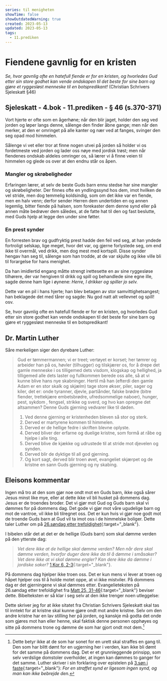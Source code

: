 ```yaml
---
series: til menigheten
showTime: false
showOutdatedWarning: true
created: 2023-05-13
updated: 2023-05-13
tags:
  - 11.prediken
---
```


# Fiendene gavnlig for en kristen
_Se, hvor gavnlig ofte en hatefull fiende er for en kristen, og hvorledes Gud etter sin store godhet kan vende ondskapen til det beste for sine barn og gjøre et ryggesløst menneske til en botspredikant!_ (Christian Schrivers Sjeleskatt §46)

## Sjeleskatt - 4.bok - 11.prediken - § 46 (s.370-371)
Vort hjerte er ofte som en ågerhøne; når den blir jaget, holder den seg ved jorden og løper langs denne, sålenge den finder åbne gange; men når den merker, at den er omringet på alle kanter og nær ved at fanges, svinger den seg opad mod himmelen. 

Sålenge vi vet eller tror at finne nogen utvei på jorden så holder vi os fordetmeste ved jorden og lader oss nøye med jordisk trøst; men når fiendenes ondskab aldeles omringer os, så lærer vi å finne veien til himmelen og glede os over at den endnu står os åpen. 

### Mangler og skrøbeligheder
Erfaringen lærer, at selv de beste Guds barn ennu stedse har sine mangler og skrøbeligheter. Der finnes ofte en yndlingssynd hos dem, imot hvilken de vel stride, men dog temmelig koldsindig, som om det ikke var en fiende, men en halv venn; derfor sender Herren dem undertiden en og annen legemlig, bitter fiende på halsen, som forekaster dem denne synd eller på annen måte bedrøver dem således, at de fatte hat til den og fast beslutte, med Guds hjelp at legge den under sine føtter.

### En prest synder
En forresten brav og gudfryktig prest hadde den feil ved seg, at han yndede fortroligt selskap, lige meget, hvor det var, og gjerne forlystede seg, om end ikke til overmål, ved drikk, men dog mest med kortspill. Disse synder hengav han seg til, sålenge som han trodde, at de var skjulte og ikke ville bli til forargelse for hans menighet.

Da han imidlertid engang måtte strengt irettesette en av sine ryggesløse tilhørere, der var hengiven til drikk og spill og behandlede sine egne ille, sagde denne ham lige i øynene: _Herre, I drikker og spiller jo selv._

Dette var en pil i hans hjerte; han blev betagen av stor samvittighetsangest; han beklagede det med tårer og sagde: Nu god natt alt vellevnet og spill! osv. 

Se, hvor gavnlig ofte en hatefull fiende er for en kristen, og hvorledes Gud etter sin store godhet kan vende ondskapen til det beste for sine barn og gjøre et ryggesløst menneske til en botspredikant!

## Dr. Martin Luther
Såre merkeligen siger den dyrebare Luther:

> Gud er tømmermannen; vi er treet; vertøyet er korset; her tømrer og arbeider han på os, høvler (tilhugger) og tilskjærer os, for å drepe det gamle menneske i os tilligemed dets visdom, klogskap og hellighed, ja tilligemed alle dets laster og fullkommen berede oss alle, så at vi kunne blive hans nye skabninger. Hertil må han (efterdi den gamle Adam er en stor skalk og skjælm) tage store økser, piler, sager og kiler, det er: onde tyranner, djevle, partiånder, falske brødre (bitre fiender, trettekjære embetsbrødre, ufredsommelige naboer), hunger, pest, sykdom , fengsel, strikke og sverd, og hvo kan opregne det altsammen? Denne Guds gjerning vedvarer like til døden.
> 1. Ved denne gjerning er kristenheden bleven så stor og sterk.
> 2. Derved er martyrene kommen til himmelen.
> 3. Derved er de hellige fedre i skriften blevne oplyste.
> 4. Derved bliver der erfarne og duelige kristne, som formå at råbe og hjelpe i alle ting. 
> 5. Derved blive de kjække og udrustede til at stride mot djevelen og synden.
> 6. Derved blir de dyktige til all god gjerning.
> 7. Og kort sagt, derved blir troen øvet, evangeliet skjærpet og de kristne en sann Guds gjerning og ny skabing.

## Eleisons kommentar
Ingen må tro at den som gjør noe ondt mot en Guds barn, ikke også sårer Jesus minst like mye, eller at dette ikke vil bli husket på dommens dag. Jesus er de troendes broder. Det vi gjør mot Gud og Guds barn skal vi dømmes for på dommens dag. Det gode vi gjør mot våre ugudelige barn og mot de vantroe, vil ikke bli tilregnet oss. Det er kun hvis vi gjør noe godt mot de troende Guds barn at Gud vil ta imot oss i de himmelske boliger. Dette taler Luther om på [26.søndag etter trefoldighet](https://kirkepostille.vercel.app/article/trefoldighed/host/26-evangelium){:target="_blank"}.

I bibelen står det at det er de hellige (Guds barn) som skal dømme verden på den ytterste dag:

> _Vet dere ikke at de hellige skal dømme verden? Men når dere skal dømme verden, hvorfor duger dere ikke da til å dømme i småsaker?  Vet dere ikke at vi skal dømme engler? Kan dere ikke da dømme i jordiske saker?_ [1 Kor 6, 2-3](https://no.bibelsite.com/1_corinthians/6-2.htm){:target="_blank"}.

På dommens dag hjelper ikke troen oss. Det er kun mens vi lever at troen og håpet hjelper oss til å holde motet oppe, at vi ikke mistviler. På dommens dag er det gjerningene vi skal dømmes etter. Evangelieteksten på 26.søndag etter trefoldighet fra [Matt 25, 31-46](https://no.bibelsite.com/matthew/25-31.htm){:target="_blank"} beviser dette. Bibelteksten er så klar i seg selv at den ikke trenger noen utleggelse:

Dette skriver jeg for at ikke sitatet fra Christian Schrivers Sjeleskatt skal tas til inntekt for at kristne skal kunne gjøre ondt mot andre kristne. Selv om den andre kristne har en lav stilling her på jorden, og kanskje må godta det onde som gjøres mot han eller henne, skal faktisk denne personen opphøyes og sitte på dommens trone og dømme de som har gjort ondt mot dem.[^1]

[^1]: Dette betyr ikke at de som har sonet for en urett skal straffes en gang til. Den som har blitt dømt for en ugjerning her i verden, kan ikke bli dømt for det samme på dommens dag. Det er et grunnleggende prinsipp, som selv verdslige domstoler overholder, at ingen kan dømmes to ganger for det samme. Luther skriver i sin forklaring over epistelen på [3.søn i faste](https://kirkepostille.vercel.app/article/vinter/faste/3-epistel/?searchparam=straffen){:target="_blank"}: _For en straffet synd er ligesom ingen synd, og man kan ikke bebrejde den._